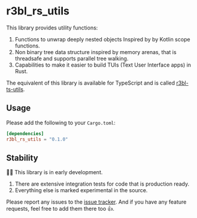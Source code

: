# r3bl_rs_utils

This library provides utility functions:

1. Functions to unwrap deeply nested objects Inspired by by Kotlin scope functions.
2. Non binary tree data structure inspired by memory arenas, that is threadsafe and supports
   parallel tree walking.
3. Capabilities to make it easier to build TUIs (Text User Interface apps) in Rust.

The equivalent of this library is available for TypeScript and is called
[r3bl-ts-utils](https://github.com/r3bl-org/r3bl-ts-utils/).

## Usage

Please add the following to your `Cargo.toml`:

```toml
[dependencies]
r3bl_rs_utils = "0.1.0"
```

## Stability

🧑‍🔬 This library is in early development.

1. There are extensive integration tests for code that is production ready.
2. Everything else is marked experimental in the source.

Please report any issues to the [issue tracker](https://github.com/r3bl-org/r3bl-rs-utils/issues).
And if you have any feature requests, feel free to add them there too 👍.
